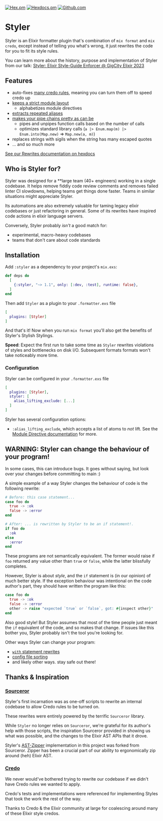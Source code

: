 [![Hex.pm](https://img.shields.io/hexpm/v/styler)](https://hex.pm/packages/styler)
[![Hexdocs.pm](https://img.shields.io/badge/docs-hexdocs.pm-purple)](https://hexdocs.pm/styler)
[![Github.com](https://github.com/adobe/elixir-styler/actions/workflows/ci.yml/badge.svg)](https://github.com/adobe/elixir-styler/actions)

# Styler

Styler is an Elixir formatter plugin that's combination of `mix format` and `mix credo`, except instead of telling
you what's wrong, it just rewrites the code for you to fit its style rules.

You can learn more about the history, purpose and implementation of Styler from our talk: [Styler: Elixir Style-Guide Enforcer @ GigCity Elixir 2023](https://www.youtube.com/watch?v=6pF8Hl5EuD4)

## Features

- auto-fixes [many credo rules](docs/credo.md), meaning you can turn them off to speed credo up
- [keeps a strict module layout](docs/module_directives.md#directive-organization)
  - alphabetizes module directives
- [extracts repeated aliases](docs/module_directives.md#alias-lifting)
- [makes your pipe chains pretty as can be](docs/pipes.md)
  - pipes and unpipes function calls based on the number of calls
  - optimizes standard library calls (`a |> Enum.map(m) |> Enum.into(Map.new)` => `Map.new(a, m)`)
- replaces strings with sigils when the string has many escaped quotes
- ... and so much more

[See our Rewrites documentation on hexdocs](https://hexdocs.pm/styler/styles.html)

## Who is Styler for?

Styler was designed for a \*\*large team (40+ engineers) working in a single codebase. It helps remove fiddly code review comments and removes failed linter CI slowdowns, helping teams get things done faster. Teams in similar situations might appreciate Styler.

Its automations are also extremely valuable for taming legacy elixir codebases or just refactoring in general. Some of its rewrites have inspired code actions in elixir language servers.

Conversely, Styler probably _isn't_ a good match for:

- experimental, macro-heavy codebases
- teams that don't care about code standards

## Installation

Add `:styler` as a dependency to your project's `mix.exs`:

```elixir
def deps do
  [
    {:styler, "~> 1.1", only: [:dev, :test], runtime: false},
  ]
end
```

Then add `Styler` as a plugin to your `.formatter.exs` file

```elixir
[
  plugins: [Styler]
]
```

And that's it! Now when you run `mix format` you'll also get the benefits of Styler's Stylish Stylings.

**Speed**: Expect the first run to take some time as `Styler` rewrites violations of styles and bottlenecks on disk I/O. Subsequent formats formats won't take noticeably more time.

### Configuration

Styler can be configured in your `.formatter.exs` file

```elixir
[
  plugins: [Styler],
  styler: [
    alias_lifting_exclude: [...]
  ]
]
```

Styler has several configuration options:

- `:alias_lifting_exclude`, which accepts a list of atoms to _not_ lift. See the [Module Directive documentation](docs/module_directives.md#alias-lifting) for more.

## WARNING: Styler can change the behaviour of your program!

In some cases, this can introduce bugs. It goes without saying, but look over your changes before committing to main :)

A simple example of a way Styler changes the behaviour of code is the following rewrite:

```elixir
# Before: this case statement...
case foo do
  true -> :ok
  false -> :error
end

# After: ... is rewritten by Styler to be an if statement!.
if foo do
  :ok
else
  :error
end
```

These programs are not semantically equivalent. The former would raise if `foo` returned any value other than `true` or `false`, while the latter blissfully completes.

However, Styler is about _style_, and the `if` statement is (in our opinion) of much better style. If the exception behaviour was intentional on the code author's part, they should have written the program like this:

```elixir
case foo do
  true -> :ok
  false -> :error
  other -> raise "expected `true` or `false`, got: #{inspect other}"
end
```

Also good style! But Styler assumes that most of the time people just meant the `if` equivalent of the code, and so makes that change. If issues like this bother you, Styler probably isn't the tool you're looking for.

Other ways Styler can change your program:

- [`with` statement rewrites](https://github.com/adobe/elixir-styler/issues/186)
- [config file sorting](https://hexdocs.pm/styler/mix_configs.html#this-can-break-your-program)
- and likely other ways. stay safe out there!

## Thanks & Inspiration

### [Sourceror](https://github.com/doorgan/sourceror/)

Styler's first incarnation was as one-off scripts to rewrite an internal codebase to allow Credo rules to be turned on.

These rewrites were entirely powered by the terrific `Sourceror` library.

While `Styler` no longer relies on `Sourceror`, we're grateful for its author's help with those scripts, the inspiration
Sourceror provided in showing us what was possible, and the changes to the Elixir AST APIs that it drove.

Styler's [AST-Zipper](`m:Styler.Zipper`) implementation in this project was forked from Sourceror. Zipper has been a crucial
part of our ability to ergonomically zip around (heh) Elixir AST.

### [Credo](https://github.com/rrrene/credo/)

We never would've bothered trying to rewrite our codebase if we didn't have Credo rules we wanted to apply.

Credo's tests and implementations were referenced for implementing Styles that took the work the rest of the way.

Thanks to Credo & the Elixir community at large for coalescing around many of these Elixir style credos.
